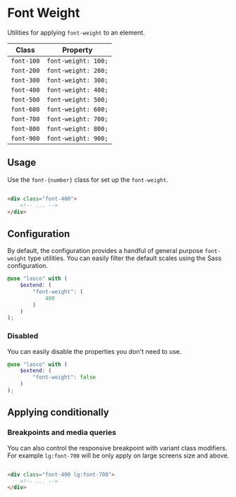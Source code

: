 # Font Weight

Utilities for applying `font-weight` to an element.

| Class      | Property            |
|------------|---------------------|
| `font-100` | `font-weight: 100;` |
| `font-200` | `font-weight: 200;` |
| `font-300` | `font-weight: 300;` |
| `font-400` | `font-weight: 400;` |
| `font-500` | `font-weight: 500;` |
| `font-600` | `font-weight: 600;` |
| `font-700` | `font-weight: 700;` |
| `font-800` | `font-weight: 800;` |
| `font-900` | `font-weight: 900;` |

## Usage

Use the `font-{number}` class for set up the `font-weight`.

```html

<div class="font-400">
    <!-- ... -->
</div>
```

## Configuration

By default, the configuration provides a handful of general purpose `font-weight` type utilities. You can easily filter
the default scales using the Sass configuration.

```scss
@use "lasco" with (
    $extend: (
        "font-weight": (
            400
        )
    )
);
```

### Disabled

You can easily disable the properties you don't need to use.

```scss
@use "lasco" with (
    $extend: (
        "font-weight": false
    )
);
```

## Applying conditionally

### Breakpoints and media queries

You can also control the responsive breakpoint with variant class modifiers. For example `lg:font-700` will be only
apply on large screens size and above.

```html

<div class="font-400 lg:font-700">
    <!-- ... -->
</div>
```
